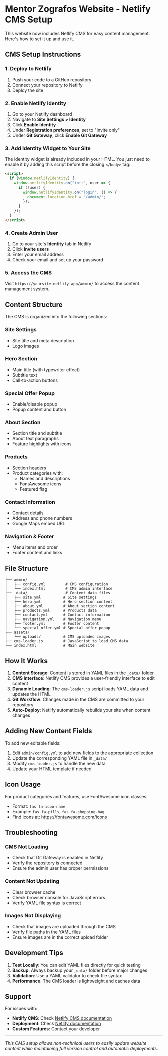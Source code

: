 # Mentor Zografos Website - Netlify CMS Setup

This website now includes Netlify CMS for easy content management. Here's how to set it up and use it.

## CMS Setup Instructions

### 1. Deploy to Netlify

1. Push your code to a GitHub repository
2. Connect your repository to Netlify
3. Deploy the site

### 2. Enable Netlify Identity

1. Go to your Netlify dashboard
2. Navigate to **Site Settings > Identity**
3. Click **Enable Identity**
4. Under **Registration preferences**, set to "Invite only"
5. Under **Git Gateway**, click **Enable Git Gateway**

### 3. Add Identity Widget to Your Site

The identity widget is already included in your HTML. You just need to enable it by adding this script before the closing `</body>` tag:

```html
<script>
  if (window.netlifyIdentity) {
    window.netlifyIdentity.on("init", user => {
      if (!user) {
        window.netlifyIdentity.on("login", () => {
          document.location.href = "/admin/";
        });
      }
    });
  }
</script>
```

### 4. Create Admin User

1. Go to your site's **Identity** tab in Netlify
2. Click **Invite users**
3. Enter your email address
4. Check your email and set up your password

### 5. Access the CMS

Visit `https://yoursite.netlify.app/admin/` to access the content management system.

## Content Structure

The CMS is organized into the following sections:

### Site Settings
- Site title and meta description
- Logo images

### Hero Section
- Main title (with typewriter effect)
- Subtitle text
- Call-to-action buttons

### Special Offer Popup
- Enable/disable popup
- Popup content and button

### About Section
- Section title and subtitle
- About text paragraphs
- Feature highlights with icons

### Products
- Section headers
- Product categories with:
  - Names and descriptions
  - FontAwesome icons
  - Featured flag

### Contact Information
- Contact details
- Address and phone numbers
- Google Maps embed URL

### Navigation & Footer
- Menu items and order
- Footer content and links

## File Structure

```
├── admin/
│   ├── config.yml         # CMS configuration
│   └── index.html         # CMS admin interface
├── _data/                 # Content data files
│   ├── site.yml          # Site settings
│   ├── hero.yml          # Hero section content
│   ├── about.yml         # About section content
│   ├── products.yml      # Products data
│   ├── contact.yml       # Contact information
│   ├── navigation.yml    # Navigation menu
│   ├── footer.yml        # Footer content
│   └── special_offer.yml # Special offer popup
├── assets/
│   └── uploads/          # CMS uploaded images
├── cms-loader.js         # JavaScript to load CMS data
└── index.html            # Main website
```

## How It Works

1. **Content Storage**: Content is stored in YAML files in the `_data/` folder
2. **CMS Interface**: Netlify CMS provides a user-friendly interface to edit content
3. **Dynamic Loading**: The `cms-loader.js` script loads YAML data and updates the HTML
4. **Git Workflow**: Changes made in the CMS are committed to your repository
5. **Auto-Deploy**: Netlify automatically rebuilds your site when content changes

## Adding New Content Fields

To add new editable fields:

1. Edit `admin/config.yml` to add new fields to the appropriate collection
2. Update the corresponding YAML file in `_data/`
3. Modify `cms-loader.js` to handle the new data
4. Update your HTML template if needed

## Icon Usage

For product categories and features, use FontAwesome icon classes:
- Format: `fas fa-icon-name`
- Example: `fas fa-pills`, `fas fa-shopping-bag`
- Find icons at: https://fontawesome.com/icons

## Troubleshooting

### CMS Not Loading
- Check that Git Gateway is enabled in Netlify
- Verify the repository is connected
- Ensure the admin user has proper permissions

### Content Not Updating
- Clear browser cache
- Check browser console for JavaScript errors
- Verify YAML file syntax is correct

### Images Not Displaying
- Check that images are uploaded through the CMS
- Verify file paths in the YAML files
- Ensure images are in the correct upload folder

## Development Tips

1. **Test Locally**: You can edit YAML files directly for quick testing
2. **Backup**: Always backup your `_data/` folder before major changes
3. **Validation**: Use a YAML validator to check file syntax
4. **Performance**: The CMS loader is lightweight and caches data

## Support

For issues with:
- **Netlify CMS**: Check [Netlify CMS documentation](https://www.netlifycms.org/docs/)
- **Deployment**: Check [Netlify documentation](https://docs.netlify.com/)
- **Custom Features**: Contact your developer

---

*This CMS setup allows non-technical users to easily update website content while maintaining full version control and automatic deployments.*
